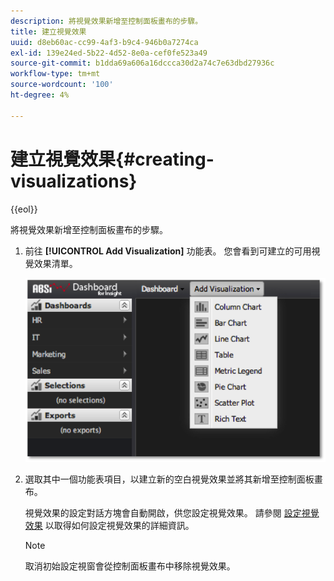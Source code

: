 ```yaml
---
description: 將視覺效果新增至控制面板畫布的步驟。
title: 建立視覺效果
uuid: d8eb60ac-cc99-4af3-b9c4-946b0a7274ca
exl-id: 139e24ed-5b22-4d52-8e0a-cef0fe523a49
source-git-commit: b1dda69a606a16dccca30d2a74c7e63dbd27936c
workflow-type: tm+mt
source-wordcount: '100'
ht-degree: 4%

---
```


# 建立視覺效果{#creating-visualizations}

{{eol}}

將視覺效果新增至控制面板畫布的步驟。

1. 前往 **[!UICONTROL Add Visualization]** 功能表。 您會看到可建立的可用視覺效果清單。

   ![](assets/create_visualization1.png)

1. 選取其中一個功能表項目，以建立新的空白視覺效果並將其新增至控制面板畫布。

   視覺效果的設定對話方塊會自動開啟，供您設定視覺效果。 請參閱 [設定視覺效果](../../../home/c-adobe-data-workbench-dashboard/c-visualizations/c-configuring-visualizations.md#concept-edc3c7270ffe429c9aab8ceca429b570) 以取得如何設定視覺效果的詳細資訊。

   >[!NOTE]
   >
   >取消初始設定視窗會從控制面板畫布中移除視覺效果。
